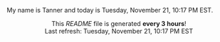 My name is Tanner and today is Tuesday, November 21, 10:17 PM EST.

<p align="center">This <i>README</i> file is generated <b>every 3 hours</b>!</br>Last refresh: Tuesday, November 21, 10:17 PM EST<br /></p>
